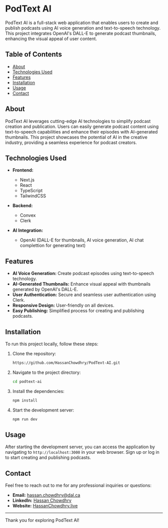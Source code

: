 # PodText AI

PodText AI is a full-stack web application that enables users to create and publish podcasts using AI voice generation and text-to-speech technology. This project integrates OpenAI's DALL-E to generate podcast thumbnails, enhancing the visual appeal of user content.

## Table of Contents

- [About](#about)
- [Technologies Used](#technologies-used)
- [Features](#features)
- [Installation](#installation)
- [Usage](#usage)
- [Contact](#contact)

## About

PodText AI leverages cutting-edge AI technologies to simplify podcast creation and publication. Users can easily generate podcast content using text-to-speech capabilities and enhance their episodes with AI-generated thumbnails. This project showcases the potential of AI in the creative industry, providing a seamless experience for podcast creators.

## Technologies Used

- **Frontend:**
  - Next.js
  - React
  - TypeScript
  - TailwindCSS

- **Backend:**
  - Convex
  - Clerk

- **AI Integration:**
  - OpenAI (DALL-E for thumbnails, AI voice generation, AI chat complettion for generating text)

## Features

- **AI Voice Generation:** Create podcast episodes using text-to-speech technology.
- **AI-Generated Thumbnails:** Enhance visual appeal with thumbnails generated by OpenAI's DALL-E.
- **User Authentication:** Secure and seamless user authentication using Clerk.
- **Responsive Design:** User-friendly on all devices.
- **Easy Publishing:** Simplified process for creating and publishing podcasts.

## Installation

To run this project locally, follow these steps:

1. Clone the repository:
   ```bash
   https://github.com/HassanChowdhry/PodText-AI.git
   ```

2. Navigate to the project directory:
   ```bash
   cd podtext-ai
   ```

3. Install the dependencies:
   ```bash
   npm install
   ```

4. Start the development server:
   ```bash
   npm run dev
   ```

## Usage

After starting the development server, you can access the application by navigating to `http://localhost:3000` in your web browser. Sign up or log in to start creating and publishing podcasts.

## Contact

Feel free to reach out to me for any professional inquiries or questions:

- **Email:** [hassan.chowdhry@dal.ca](mailto:hassan.chowdhry@dal.ca)
- **LinkedIn:** [Hassan Chowdhry](https://linkedin.com/in/hassanchowdhry)
- **Website:** [HassanChowdhry.live](http://hassanchowdhry.live)

---

Thank you for exploring PodText AI!
